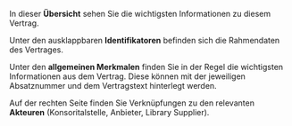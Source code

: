 In dieser **Übersicht** sehen Sie die wichtigsten Informationen zu diesem Vertrag.

Unter den ausklappbaren **Identifikatoren** befinden sich die Rahmendaten des Vertrages.


Unter den **allgemeinen Merkmalen** finden Sie in der Regel die wichtigsten Informationen aus dem Vertrag. Diese können mit der jeweiligen Absatznummer und dem Vertragstext hinterlegt werden. 

Auf der rechten Seite finden Sie Verknüpfungen zu den relevanten **Akteuren** (Konsoritalstelle, Anbieter, Library Supplier).
